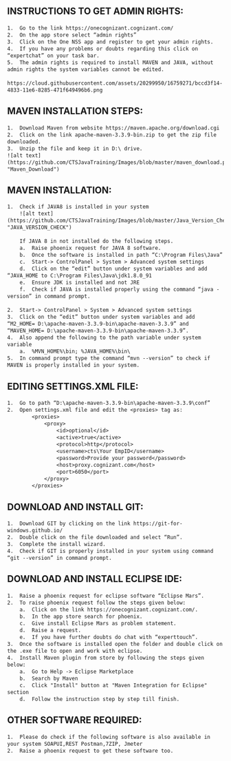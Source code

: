 
## INSTRUCTIONS TO GET ADMIN RIGHTS: ##

	1.	Go to the link https://onecognizant.cognizant.com/
	2.	On the app store select “admin rights”
	3.	Click on the One NSS app and register to get your admin rights.
	4.	If you have any problems or doubts regarding this click on “expertchat” on your task bar. 
	5.	The admin rights is required to install MAVEN and JAVA, without admin rights the system variables cannot be edited.
		https://cloud.githubusercontent.com/assets/20299950/16759271/bccd3f14-4833-11e6-8285-471f649496b6.png 
	
## MAVEN INSTALLATION STEPS: ##

	1.	Download Maven from website https://maven.apache.org/download.cgi 
	2.	Click on the link apache-maven-3.3.9-bin.zip to get the zip file downloaded.
	3.	Unzip the file and keep it in D:\ drive.
	![alt text](https://github.com/CTSJavaTraining/Images/blob/master/maven_download.png "Maven_Download")

## MAVEN INSTALLATION: ##

	1.	Check if JAVA8 is installed in your system
		![alt text](https://github.com/CTSJavaTraining/Images/blob/master/Java_Version_Check.png "JAVA_VERSION_CHECK")

		If JAVA 8 in not installed do the following steps.
		a.	Raise phoenix request for JAVA 8 software.
		b.	Once the software is installed in path “C:\Program Files\Java”
		c.	Start-> ControlPanel > System > Advanced system settings
		d.	Click on the “edit” button under system variables and add “JAVA_HOME to C:\Program Files\Java\jdk1.8.0_91
		e.	Ensure JDK is installed and not JRE
		f.	Check if JAVA is installed properly using the command “java -version” in command prompt.

	2.	Start-> ControlPanel > System > Advanced system settings
	3.	Click on the “edit” button under system variables and add “M2_HOME= D:\apache-maven-3.3.9-bin\apache-maven-3.3.9” and “MAVEN_HOME= D:\apache-maven-3.3.9-bin\apache-maven-3.3.9”.
	4.	Also append the following to the path variable under system variable 
		a.	%MVN_HOME%\bin; %JAVA_HOME%\bin\
	5.	In command prompt type the command “mvn --version” to check if MAVEN is properly installed in your system.


## EDITING SETTINGS.XML FILE: ##

	1.	Go to path “D:\apache-maven-3.3.9-bin\apache-maven-3.3.9\conf”
	2.	Open settings.xml file and edit the <proxies> tag as:
			<proxies>
    			<proxy>
      				<id>optional</id>
     				<active>true</active>
      				<protocol>http</protocol>
      				<username>cts\Your EmpID</username>
      				<password>Provide your password</password>
      				<host>proxy.cognizant.com</host>
      				<port>6050</port>
 				</proxy>
 			</proxies>

## DOWNLOAD AND INSTALL GIT: ##

	1.	Download GIT by clicking on the link https://git-for-windows.github.io/
	2.	Double click on the file downloaded and select “Run”.
	3.	Complete the install wizard.
	4.	Check if GIT is properly installed in your system using command “git --version” in command prompt.

## DOWNLOAD AND INSTALL ECLIPSE IDE: ##

	1.	Raise a phoenix request for eclipse software “Eclipse Mars”.
	2.	To raise phoenix request follow the steps given below:
		a.	Click on the link https://onecognizant.cognizant.com/.
		b.	In the app store search for phoenix.
		c.	Give install Eclipse Mars as problem statement.
		d.	Raise a request.
		e.	If you have further doubts do chat with “experttouch”.
	3.	Once the software is installed open the folder and double click on the .exe file to open and work with eclipse.
	4.	Install Maven plugin from store by following the steps given below:
		a.	Go to Help -> Eclipse Marketplace
		b.	Search by Maven
		c.	Click "Install" button at "Maven Integration for Eclipse" section
		d.	Follow the instruction step by step till finish.

## OTHER SOFTWARE REQUIRED: ##

	1.	Please do check if the following software is also available in your system SOAPUI,REST Postman,7ZIP, Jmeter
	2.	Raise a phoenix request to get these software too.

